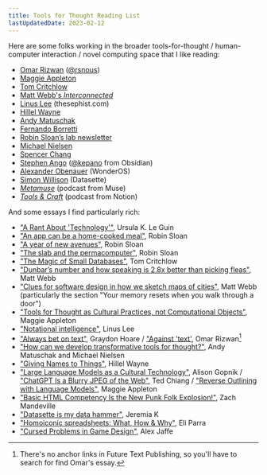 ```yaml
---
title: Tools for Thought Reading List
lastUpdatedDate: 2023-02-12
---
```


Here are some folks working in the broader tools-for-thought / human-computer interaction / novel computing space that I like reading:

- [Omar Rizwan](https://omar.website) ([@rsnous](https://twitter.com/rsnous))
- [Maggie Appleton](https://maggieappleton.com)
- [Tom Critchlow](https://tomcritchlow.com)
- [Matt Webb's *Interconnected*](https://www.interconnected.org/home/)
- [Linus Lee](https://thesephist.com) (thesephist.com)
- [Hillel Wayne](https://www.hillelwayne.com)
- [Andy Matuschak](https://andymatuschak.org)
- [Fernando Borretti](https://borretti.me/article/)
- [Robin Sloan’s lab newsletter](https://www.robinsloan.com/lab/)
- [Michael Nielsen](https://michaelnotebook.com/tag/tft.html)
- [Spencer Chang](https://www.spencerchang.me/)
- [Stephen Ango](https://stephanango.com) ([@kepano](https://twitter.com/kepano) from Obsidian)
- [Alexander Obenauer](https://alexanderobenauer.com) (WonderOS)
- [Simon Willison](https://simonwillison.net) (Datasette)
- [*Metamuse*](https://museapp.com/podcast/) (podcast from Muse)
- [*Tools & Craft*](https://podcasts.apple.com/us/podcast/tools-craft-podcast/id1422389039) (podcast from Notion)

And some essays I find particularly rich:

- ["A Rant About 'Technology'"](http://www.ursulakleguinarchive.com/Note-Technology.html), Ursula K. Le Guin
- ["An app can be a home-cooked meal"](https://www.robinsloan.com/notes/home-cooked-app/), Robin Sloan
- ["A year of new avenues"](https://www.robinsloan.com/lab/new-avenues/), Robin Sloan
- ["The slab and the permacomputer"](https://www.robinsloan.com/lab/slab/), Robin Sloan
- ["The Magic of Small Databases"](https://tomcritchlow.com/2023/01/27/small-databases/), Tom Critchlow
- ["Dunbar’s number and how speaking is 2.8x better than picking fleas"](https://interconnected.org/home/2022/04/05/dunbar), Matt Webb
- ["Clues for software design in how we sketch maps of cities"](https://interconnected.org/home/2021/03/31/maps), Matt Webb (particularly the section "Your memory resets when you walk through a door")
- ["Tools for Thought as Cultural Practices, not Computational Objects"](https://maggieappleton.com/tools-for-thought), Maggie Appleton
- ["Notational intelligence"](https://thesephist.com/posts/notation), Linus Lee
- ["Always bet on text"](https://graydon2.dreamwidth.org/193447.html), Graydon Hoare / ["Against 'text'](https://futuretextpublishing.com/2022/04/12/1-2/), Omar Rizwan[^1]
- ["How can we develop transformative tools for thought?"](https://numinous.productions/ttft/), Andy Matuschak and Michael Nielsen
- ["Giving Names to Things"](https://buttondown.email/hillelwayne/archive/giving-names-to-things/), Hillel Wayne
- ["Large Language Models as a Cultural Technology"](https://www.youtube.com/live/k7rPtFLH6yw?feature=share), Alison Gopnik / ["ChatGPT Is a Blurry JPEG of the Web"](https://www.newyorker.com/tech/annals-of-technology/chatgpt-is-a-blurry-jpeg-of-the-web), Ted Chiang / ["Reverse Outlining with Language Models"](https://maggieappleton.com/reverse-outline), Maggie Appleton
- ["Basic HTML Competency Is the New Punk Folk Explosion!"](https://coolguy.website/basic-html-competency-is-the-new-punk-folk-explosion/), Zach Mandeville
- ["Datasette is my data hammer"](https://www.jeremiak.com/blog/datasette-the-data-hammer/), Jeremia K
- ["Homoiconic spreadsheets: What, How & Why"](https://youtu.be/U9uZlEqUQw0), Eli Parra
- ["Cursed Problems in Game Design"](https://youtu.be/8uE6-vIi1rQ), Alex Jaffe

[^1]: There's no anchor links in Future Text Publishing, so you'll have to search for find Omar's essay.